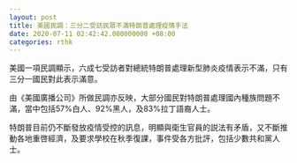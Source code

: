 ```yaml
---
layout: post
title: 美國民調：三分二受訪民眾不滿特朗普處理疫情手法
date: 2020-07-11 02:42:42.000000000 +08:00
categories: rthk
---
```


美國一項民調顯示，六成七受訪者對總統特朗普處理新型肺炎疫情表示不滿，只有三分一國民對此表示滿意。

由《美國廣播公司》所做民調亦反映，大部分國民對特朗普處理國內種族問題不滿，當中包括57%白人、92%黑人，及83%拉丁語裔人士。

特朗普目前仍不斷發放疫情受控的訊息，明顯與衛生官員的説法有矛盾，又不斷推動各地重啓經濟，及要求學校在秋季復課，事件受各方批評，包括少數共和黨人士。
